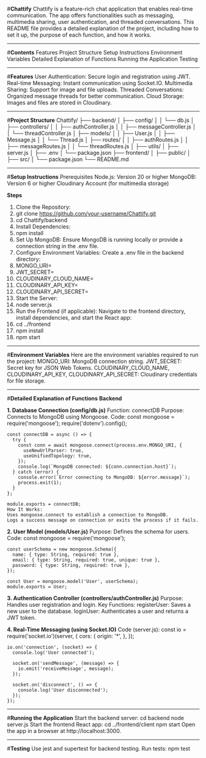 #**Chattify**
Chattify is a feature-rich chat application that enables real-time communication. The app offers functionalities such as messaging, multimedia sharing, user authentication, and threaded conversations. This README file provides a detailed explanation of the project, including how to set it up, the purpose of each function, and how it works. 
________________________________________
#**Contents**
	Features
	Project Structure
	Setup Instructions
	Environment Variables
	Detailed Explanation of Functions
	Running the Application
	Testing
________________________________________
#**Features**
	User Authentication: Secure login and registration using JWT.
	Real-time Messaging: Instant communication using Socket.IO.
	Multimedia Sharing: Support for image and file uploads.
	Threaded Conversations: Organized message threads for better communication.
	Cloud Storage: Images and files are stored in Cloudinary.
________________________________________
#**Project Structure**
Chattify/
├── backend/
│   ├── config/
│   │   └── db.js
│   ├── controllers/
│   │   ├── authController.js
│   │   ├── messageController.js
│   │   └── threadController.js
│   ├── models/
│   │   ├── User.js
│   │   ├── Message.js
│   │   └── Thread.js
│   ├── routes/
│   │   ├── authRoutes.js
│   │   ├── messageRoutes.js
│   │   └── threadRoutes.js
│   ├── utils/
│   ├── server.js
│   ├── .env
│   └── package.json
├── frontend/
│   ├── public/
│   ├── src/
│   └── package.json
└── README.md
________________________________________
#**Setup Instructions**
	Prerequisites
	Node.js: Version 20 or higher
	MongoDB: Version 6 or higher
	Cloudinary Account (for multimedia storage)

**Steps**
1.	Clone the Repository:
2.	git clone https://github.com/your-username/Chattify.git
3.	cd Chattify/backend
4.	Install Dependencies:
5.	npm install
6.	Set Up MongoDB: Ensure MongoDB is running locally or provide a connection string in the .env file.
7.	Configure Environment Variables: Create a .env file in the backend directory:
8.	MONGO_URI=<My MongoDB connection string>
9.	JWT_SECRET=<My secret key>
10.	CLOUDINARY_CLOUD_NAME=<Your Cloudinary cloud name>
11.	CLOUDINARY_API_KEY=<Your Cloudinary API key>
12.	CLOUDINARY_API_SECRET=<Your Cloudinary API secret>
13.	Start the Server:
14.	node server.js
15.	Run the Frontend (if applicable): Navigate to the frontend directory, install dependencies, and start the React app:
16.	cd ../frontend
17.	npm install
18.	npm start
________________________________________
#**Environment Variables**
Here are the environment variables required to run the project:
	MONGO_URI: MongoDB connection string.
	JWT_SECRET: Secret key for JSON Web Tokens.
	CLOUDINARY_CLOUD_NAME, CLOUDINARY_API_KEY, CLOUDINARY_API_SECRET: Cloudinary credentials for file storage.
________________________________________

#**Detailed Explanation of Functions**
**Backend**

**1. Database Connection (config/db.js)**
	Function: connectDB
	Purpose: Connects to MongoDB using Mongoose.
	Code: 
	const mongoose = require('mongoose');
	require('dotenv').config();
	
	const connectDB = async () => {
	  try {
	    const conn = await mongoose.connect(process.env.MONGO_URI, {
	      useNewUrlParser: true,
	      useUnifiedTopology: true,
	    });
	    console.log(`MongoDB connected: ${conn.connection.host}`);
	  } catch (error) {
	    console.error(`Error connecting to MongoDB: ${error.message}`);
	    process.exit(1);
	  }
	};
	
	module.exports = connectDB;
	How It Works: 
	Uses mongoose.connect to establish a connection to MongoDB.
	Logs a success message on connection or exits the process if it fails.

**2. User Model (models/User.js)**
	Purpose: Defines the schema for users.
	Code: 
	const mongoose = require('mongoose');
	
	const userSchema = new mongoose.Schema({
	  name: { type: String, required: true },
	  email: { type: String, required: true, unique: true },
	  password: { type: String, required: true },
	});
	
	const User = mongoose.model('User', userSchema);
	module.exports = User;

**3. Authentication Controller (controllers/authController.js)**
	Purpose: Handles user registration and login.
	Key Functions: 
	registerUser: Saves a new user to the database.
	loginUser: Authenticates a user and returns a JWT token.

**4. Real-Time Messaging (using Socket.IO)**
	Code (server.js): 
	const io = require('socket.io')(server, {
	    cors: {
	    origin: '*',
	  },
	});
	
	io.on('connection', (socket) => {
	  console.log('User connected');
	
	  socket.on('sendMessage', (message) => {
	    io.emit('receiveMessage', message);
	  });
	
	  socket.on('disconnect', () => {
	    console.log('User disconnected');
	  });
	});
________________________________________
#**Running the Application**
	Start the backend server:
	cd backend
	node server.js
	Start the frontend React app:
	cd ../frontend/client
	npm start
	Open the app in a browser at http://localhost:3000.
________________________________________
#**Testing**
	Use jest and supertest for backend testing.
	Run tests: 
	npm test
